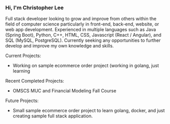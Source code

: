 ### Hi, I'm Christopher Lee

Full stack developer looking to grow and improve from others within the field of computer science particularly in front-end, back-end, website, or web app development. Experienced in multiple languages such as Java (Spring Boot), Python, C++, HTML, CSS, Javascript (React / Angular), and SQL (MySQL, PostgreSQL). Currently seeking any opportunities to further develop and improve my own knowledge and skills.

Current Projects:
* Working on sample ecommerce order project (working in golang, just learning

Recent Completed Projects:
* OMSCS MUC and Financial Modeling Fall Course

Future Projects:
* Small sample ecommerce order project to learn golang, docker, and just creating sample full stack application.
